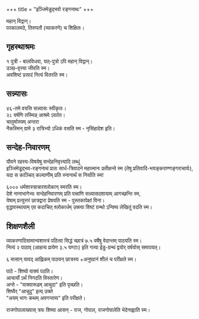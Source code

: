 +++
title = "इञ्जिमेडूद्भवो रङ्गनाथः"
+++

महान् विद्वान्।  
परकालमठे, तिरुपतौ (व्याकरणे) च शिक्षितः। 

## गृहस्थाश्रमः
१ पुत्री - बालविधवा, यत्-पुत्रो ऽपि महान् विद्वान्।  
उञ्छ-वृत्त्या जीवति स्म।  
अवशिष्टं प्रसादं नित्यं वितरति स्म। 

## सन्न्यासः
४६-तमे वयसि सन्न्यासः स्वीकृतः।  
२८ वर्षणि तस्मिन्न् आश्रमे ऽवर्तत।  
चातुर्मास्यम् अन्तरा  
नैकस्मिन् ग्रामे ३ रात्रिभ्यो ऽधिकं वसति स्म - नृसिंहादेश इति।

## सन्देह-निवारणम्
यौवने रहस्य-विषयेषु सन्देहनिवृत्त्यादि लब्धुं  
इञ्जिमेडूद्भव-रङ्गनाथं प्रातः सार्ध-त्रिवादने महात्मानः प्रतीक्षन्ते स्म (तेषु प्रतिवादि-भयङ्कराण्णङ्गराचार्यः),  
यदा स काञ्चित् कल्याणीम् प्रति स्नानार्थं स निर्याति स्म!

६००० धर्मशास्त्राचारश्लोकान् स्मरति स्म।  
देशे नानाभागेभ्यः सन्देहनिवारणम् प्रति पत्त्राणि सन्न्यासदशायाम् आगच्छन्ति स्म,  
येषाम् प्रत्युत्तरं छात्रद्वारा प्रेषयति स्म - पुस्तकापेक्षां विना।  
वृद्धावस्थायाम् एव कदाचित् श्लोकार्धम् उक्त्वा शिष्टं ग्रन्थो ऽन्विष्य लेखितुं वदति स्म।

## शिक्षणशैली
व्याकरणादिसामान्यशास्त्रं पठित्वा सिद्धं च्छात्रं ७.५ वर्षेषु वेदान्तम् पाठयति स्म।  
नित्यं २ पाठाव् (आहत्य प्रायेण ३.५ घण्टाः) इति गत्या ईडु-ग्रन्थं द्वयोर् वर्षयोस् समापयत्।  

६ मासान् यावद् आह्निकम् पाठयन् छात्रस्य +अनुष्ठानं शीलं च परीक्षते स्म। 

पाठे - शिष्यो वाक्यं पठति।  
आचार्यो ऽर्थं निगदति विस्तारेण।  
अन्ते - "वाक्यारूढम् आचुदा" इति पृच्छति।  
शिष्यैर् "आचुदु" इत्य् उक्ते  
"अयम् भागः कथम् अवगन्तव्य" इति परीक्षते। 

राजगोपालाख्यास् त्रयः शिष्या आसन् - राज, गोपाल, राजगोपालेति भेदेनाह्वाति स्म। 

